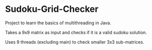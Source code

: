 # Sudoku-Grid-Checker

Project to learn the basics of multithreading in Java.

Takes a 9x9 matrix as input and checks if it is a valid sudoku solution. 

Uses 9 threads (excluding main) to check smaller 3x3 sub-matrices.
